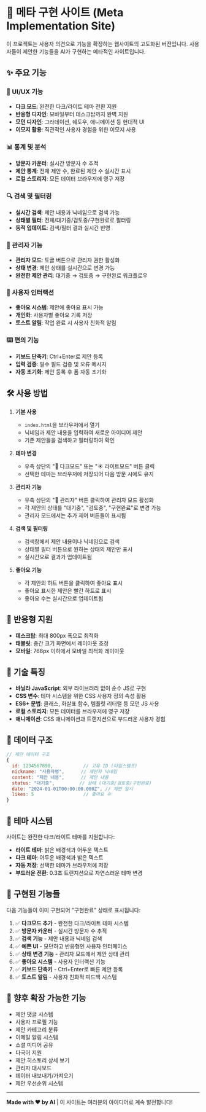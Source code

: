 # 🚀 메타 구현 사이트 (Meta Implementation Site)

이 프로젝트는 사용자 의견으로 기능을 확장하는 웹사이트의 고도화된 버전입니다. 사용자들이 제안한 기능들을 AI가 구현하는 메타적인 사이트입니다.

## ✨ 주요 기능

### 🎨 UI/UX 기능
- **다크 모드**: 완전한 다크/라이트 테마 전환 지원
- **반응형 디자인**: 모바일부터 데스크탑까지 완벽 지원
- **모던 디자인**: 그라데이션, 쉐도우, 애니메이션 등 현대적 UI
- **이모지 활용**: 직관적인 사용자 경험을 위한 이모지 사용

### 📊 통계 및 분석
- **방문자 카운터**: 실시간 방문자 수 추적
- **제안 통계**: 전체 제안 수, 완료된 제안 수 실시간 표시
- **로컬 스토리지**: 모든 데이터 브라우저에 영구 저장

### 🔍 검색 및 필터링
- **실시간 검색**: 제안 내용과 닉네임으로 검색 가능
- **상태별 필터**: 전체/대기중/검토중/구현완료로 필터링
- **동적 업데이트**: 검색/필터 결과 실시간 반영

### 👑 관리자 기능
- **관리자 모드**: 토글 버튼으로 관리자 권한 활성화
- **상태 변경**: 제안 상태를 실시간으로 변경 가능
- **완전한 제안 관리**: 대기중 → 검토중 → 구현완료 워크플로우

### 💖 사용자 인터랙션
- **좋아요 시스템**: 제안에 좋아요 표시 가능
- **개인화**: 사용자별 좋아요 기록 저장
- **토스트 알림**: 작업 완료 시 사용자 친화적 알림

### ⌨️ 편의 기능
- **키보드 단축키**: Ctrl+Enter로 제안 등록
- **입력 검증**: 필수 필드 검증 및 오류 메시지
- **자동 초기화**: 제안 등록 후 폼 자동 초기화

## 🛠️ 사용 방법

1. **기본 사용**
   - `index.html`을 브라우저에서 열기
   - 닉네임과 제안 내용을 입력하여 새로운 아이디어 제안
   - 기존 제안들을 검색하고 필터링하여 확인

2. **테마 변경**
   - 우측 상단의 "🌙 다크모드" 또는 "☀️ 라이트모드" 버튼 클릭
   - 선택한 테마는 브라우저에 저장되어 다음 방문 시에도 유지

3. **관리자 기능**
   - 우측 상단의 "👑 관리자" 버튼 클릭하여 관리자 모드 활성화
   - 각 제안의 상태를 "대기중", "검토중", "구현완료"로 변경 가능
   - 관리자 모드에서는 추가 제어 버튼들이 표시됨

4. **검색 및 필터링**
   - 검색창에서 제안 내용이나 닉네임으로 검색
   - 상태별 필터 버튼으로 원하는 상태의 제안만 표시
   - 실시간으로 결과가 업데이트됨

5. **좋아요 기능**
   - 각 제안의 하트 버튼을 클릭하여 좋아요 표시
   - 좋아요 표시한 제안은 빨간 하트로 표시
   - 좋아요 수는 실시간으로 업데이트됨

## 📱 반응형 지원

- **데스크탑**: 최대 800px 폭으로 최적화
- **태블릿**: 중간 크기 화면에서 레이아웃 조정
- **모바일**: 768px 이하에서 모바일 최적화 레이아웃

## 🎯 기술 특징

- **바닐라 JavaScript**: 외부 라이브러리 없이 순수 JS로 구현
- **CSS 변수**: 테마 시스템을 위한 CSS 사용자 정의 속성 활용
- **ES6+ 문법**: 클래스, 화살표 함수, 템플릿 리터럴 등 모던 JS 사용
- **로컬 스토리지**: 모든 데이터를 브라우저에 영구 저장
- **애니메이션**: CSS 애니메이션과 트랜지션으로 부드러운 사용자 경험

## 🔧 데이터 구조

```javascript
// 제안 데이터 구조
{
  id: 1234567890,           // 고유 ID (타임스탬프)
  nickname: "사용자명",      // 제안자 닉네임
  content: "제안 내용",      // 제안 내용
  status: "대기중",         // 상태 (대기중/검토중/구현완료)
  date: "2024-01-01T00:00:00.000Z", // 제안 일시
  likes: 5                  // 좋아요 수
}
```

## 🎨 테마 시스템

사이트는 완전한 다크/라이트 테마를 지원합니다:

- **라이트 테마**: 밝은 배경색과 어두운 텍스트
- **다크 테마**: 어두운 배경색과 밝은 텍스트
- **자동 저장**: 선택한 테마가 브라우저에 저장
- **부드러운 전환**: 0.3초 트랜지션으로 자연스러운 테마 변경

## 🚀 구현된 기능들

다음 기능들이 이미 구현되어 "구현완료" 상태로 표시됩니다:

1. ✅ **다크모드 추가** - 완전한 다크/라이트 테마 시스템
2. ✅ **방문자 카운터** - 실시간 방문자 수 추적
3. ✅ **검색 기능** - 제안 내용과 닉네임 검색
4. ✅ **예쁜 UI** - 모던하고 반응형인 사용자 인터페이스
5. ✅ **상태 변경 기능** - 관리자 모드에서 제안 상태 관리
6. ✅ **좋아요 시스템** - 사용자 인터랙션 기능
7. ✅ **키보드 단축키** - Ctrl+Enter로 빠른 제안 등록
8. ✅ **토스트 알림** - 사용자 친화적 피드백 시스템

## 🌟 향후 확장 가능한 기능

- 제안 댓글 시스템
- 사용자 프로필 기능
- 제안 카테고리 분류
- 이메일 알림 시스템
- 소셜 미디어 공유
- 다국어 지원
- 제안 히스토리 상세 보기
- 관리자 대시보드
- 데이터 내보내기/가져오기
- 제안 우선순위 시스템

---

**Made with ❤️ by AI** | 이 사이트는 여러분의 아이디어로 계속 발전합니다!
